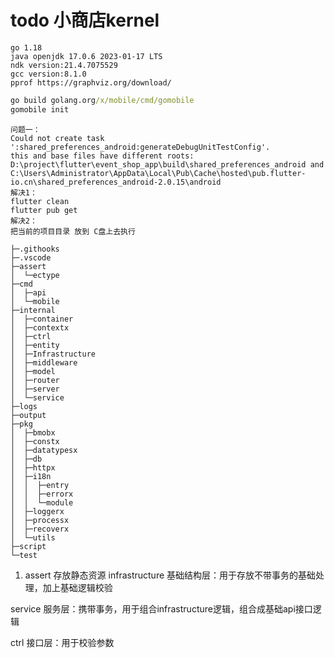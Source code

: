 # todo 小商店kernel

```config
go 1.18
java openjdk 17.0.6 2023-01-17 LTS
ndk version:21.4.7075529
gcc version:8.1.0
pprof https://graphviz.org/download/
```

```cmd
go build golang.org/x/mobile/cmd/gomobile
gomobile init
```

```issue
问题一：
Could not create task ':shared_preferences_android:generateDebugUnitTestConfig'.
this and base files have different roots: D:\project\flutter\event_shop_app\build\shared_preferences_android and C:\Users\Administrator\AppData\Local\Pub\Cache\hosted\pub.flutter-io.cn\shared_preferences_android-2.0.15\android
解决1：
flutter clean
flutter pub get
解决2：
把当前的项目目录 放到 C盘上去执行
```

```text
├─.githooks
├─.vscode
├─assert
│  └─ectype
├─cmd
│  ├─api
│  └─mobile
├─internal
│  ├─container
│  ├─contextx
│  ├─ctrl
│  ├─entity
│  ├─Infrastructure
│  ├─middleware
│  ├─model
│  ├─router
│  ├─server
│  └─service
├─logs
├─output
├─pkg
│  ├─bmobx
│  ├─constx
│  ├─datatypesx
│  ├─db
│  ├─httpx
│  ├─i18n
│  │  ├─entry
│  │  ├─errorx
│  │  └─module
│  ├─loggerx
│  ├─processx
│  ├─recoverx
│  └─utils
├─script
└─test
```

1. assert 存放静态资源
infrastructure 
基础结构层：用于存放不带事务的基础处理，加上基础逻辑校验

service
服务层：携带事务，用于组合infrastructure逻辑，组合成基础api接口逻辑

ctrl
接口层：用于校验参数

